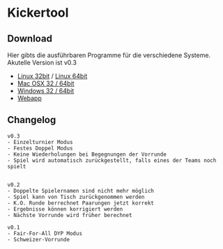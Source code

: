 # Kickertool #

## Download ##
Hier gibts die ausführbaren Programme für die verschiedene Systeme.     
Akutelle Version ist v0.3   
* [Linux 32bit](http://arnef.ddns.net/kickertool/dl/kickertool_linux32.zip) / 
 [Linux 64bit](http://arnef.ddns.net/kickertool/dl/kickertool_linux64.zip)      
* [Mac OSX 32 / 64bit](http://arnef.ddns.net/kickertool/dl/kickertool_osx.zip)
* [Windows 32 / 64bit](http://arnef.ddns.net/kickertool/dl/kickertool_win.zip)
* [Webapp](http://arnef.ddns.net/kickertool)



## Changelog ##
    
    v0.3
    - Einzelturnier Modus
    - Festes Doppel Modus
    - Keine Wiederholungen bei Begegnungen der Vorrunde
    - Spiel wird automatisch zurückgestellt, falls eines der Teams noch spielt
    
    
    v0.2
    - Doppelte Spielernamen sind nicht mehr möglich
    - Spiel kann von Tisch zurückgenommen werden
    - K.O. Runde berrechnet Paarungen jetzt korrekt
    - Ergebnisse können korrigiert werden
    - Nächste Vorrunde wird früher berechnet
    
    v0.1
    - Fair-For-All DYP Modus
    - Schweizer-Vorrunde
    

